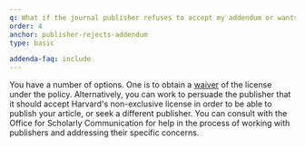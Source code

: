 ```yaml
---
q: What if the journal publisher refuses to accept my addendum or wants to negotiate it?
order: 4
anchor: publisher-rejects-addendum
type: basic

addenda-faq: include
---
```

You have a number of options. One is to obtain a [waiver](https://osc.hul.harvard.edu/dash/waiver/) of the license under the policy. Alternatively, you can work to persuade the publisher that it should accept Harvard's non-exclusive license in order to be able to publish your article, or seek a different publisher. You can consult with the Office for Scholarly Communication for help in the process of working with publishers and addressing their specific concerns.
